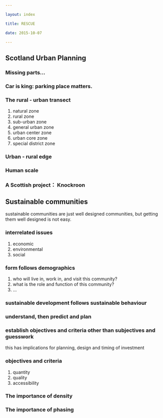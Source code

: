 ```yaml
---

layout: index

title: RESCUE

date: 2015-10-07

---
```




## Scotland Urban Planning

### Missing parts...

### Car is king: parking place matters.

### The rural - urban transect

1. natural zone
2. rural zone
3. sub-urban zone
4. general urban zone
5. urban center zone
6. urban core zone
7. special district zone

### Urban - rural edge

### Human scale

### A Scottish project： Knockroon

## Sustainable communities

sustainable communities are just well designed communities, but getting them well designed is not easy.

### interrelated issues

1. economic
2. environmental
3. social

### form follows demographics

1. who will live in, work in, and visit this community?
2. what is the role and function of this community?
3. ...

### sustainable development follows sustainable behaviour

### understand, then predict and plan

### establish objectives and criteria other than subjectives and guesswork

this has implications for planning, design and timing of investment

### objectives and criteria

1. quantity
2. quality
3. accessibility

### The importance of density

### The importance of phasing

